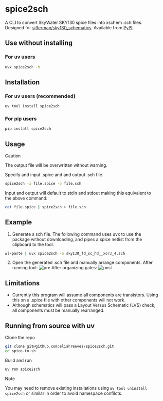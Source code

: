# spice2sch

A CLI to convert SkyWater SKY130 spice files into xschem .sch files. Designed for [sifferman/sky130_schematics](https://github.com/sifferman/sky130_schematics). Available from [PyPI](https://pypi.org/project/spice2sch/).

## Use without installing

### For uv users
```bash
uvx spice2sch -h
```

## Installation

### For uv users (recommended)

```bash
uv tool install spice2sch
```

### For pip users

```bash
pip install spice2sch
```

## Usage

> [!CAUTION]
> The output file will be overwritten without warning.

Specify and input .spice and and output .sch file.

```bash
spice2sch -i file.spice -o file.sch
```

Input and output will default to stdin and stdout making this equivalent to the above command:

```bash
cat file.spice | spice2sch > file.sch
```

## Example

1. Generate a sch file. The following command uses uvx to use the package without downloading, and pipes a spice netlist from the clipboard to the tool.

```bash
wl-paste | uvx spice2sch -o sky130_fd_sc_hd__xor3_4.sch
```

2. Open the generated .sch file and manually arrange components.
   After running tool:
   ![pre](readme_images/xor3_4_pre.png)
   After organizing gates:
   ![post](readme_images/xor3_4_post.png)

## Limitations

- Currently this program will assume all components are transistors. Using this on a .spice file with other components will not work.
- Although schematics will pass a Layout Versus Schematic (LVS) check, all components must be manually rearranged.

## Running from source with uv

Clone the repo

```bash
git clone git@github.com:eliahreeves/spice2sch.git
cd spice-to-sh
```

Build and run

```bash
uv run spice2sch
```

> [!NOTE]
> You may need to remove existing installations using `uv tool uninstall spice2sch` or similar in order to avoid namespace confilcts.
